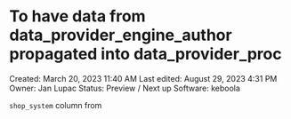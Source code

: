 # To have data from data_provider_engine_author propagated into data_provider_proc

Created: March 20, 2023 11:40 AM
Last edited: August 29, 2023 4:31 PM
Owner: Jan Lupac
Status: Preview / Next up
Software: keboola

`shop_system` column from 

[](https://connection.keboola.com/admin/projects/1828/storage/in.c-main/data_provider_engine_author#data-sample)